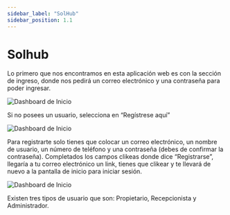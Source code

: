 ```yaml
---
sidebar_label: "SolHub"
sidebar_position: 1.1
---
```


# Solhub


Lo primero que nos encontramos en esta aplicación web es con la sección de ingreso, donde nos pedirá un correo electrónico y una contraseña para poder ingresar. 

![Dashboard de Inicio](/img/img_solhub/1.solhub/1.png)





Si no posees un usuario, selecciona en “Regístrese aquí”


![Dashboard de Inicio](/img/img_solhub/1.solhub/2.png)


Para registrarte solo tienes que colocar un correo electrónico, un nombre de usuario, un número de teléfono y una contraseña (debes de confirmar la contraseña). Completados los campos clikeas donde dice “Registrarse”, llegaría a tu correo electrónico un link, tienes que clikear y te llevará de nuevo a la pantalla de inicio para iniciar sesión.
  

![Dashboard de Inicio](/img/img_solhub/1.solhub/3.png)

Existen tres tipos de usuario que son: Propietario, Recepcionista y Administrador. 
